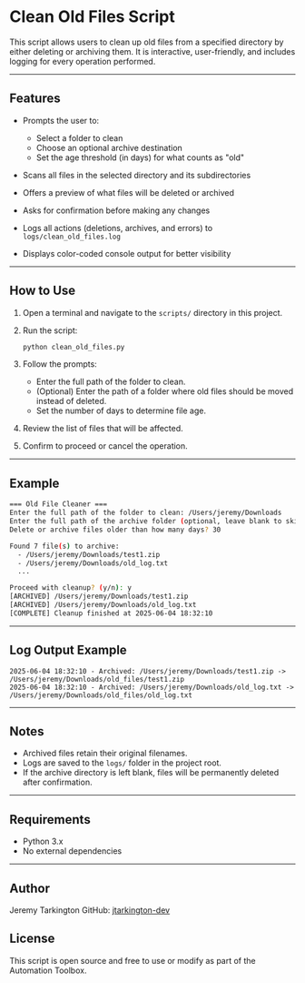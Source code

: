# Clean Old Files Script

This script allows users to clean up old files from a specified directory by either deleting or archiving them. It is interactive, user-friendly, and includes logging for every operation performed.

---

## Features

- Prompts the user to:

  - Select a folder to clean
  - Choose an optional archive destination
  - Set the age threshold (in days) for what counts as "old"

- Scans all files in the selected directory and its subdirectories
- Offers a preview of what files will be deleted or archived
- Asks for confirmation before making any changes
- Logs all actions (deletions, archives, and errors) to `logs/clean_old_files.log`
- Displays color-coded console output for better visibility

---

## How to Use

1. Open a terminal and navigate to the `scripts/` directory in this project.
2. Run the script:

   ```bash
   python clean_old_files.py
   ```

3. Follow the prompts:

   - Enter the full path of the folder to clean.
   - (Optional) Enter the path of a folder where old files should be moved instead of deleted.
   - Set the number of days to determine file age.

4. Review the list of files that will be affected.
5. Confirm to proceed or cancel the operation.

---

## Example

```bash
=== Old File Cleaner ===
Enter the full path of the folder to clean: /Users/jeremy/Downloads
Enter the full path of the archive folder (optional, leave blank to skip archiving): /Users/jeremy/Downloads/old_files
Delete or archive files older than how many days? 30

Found 7 file(s) to archive:
  - /Users/jeremy/Downloads/test1.zip
  - /Users/jeremy/Downloads/old_log.txt
  ...

Proceed with cleanup? (y/n): y
[ARCHIVED] /Users/jeremy/Downloads/test1.zip
[ARCHIVED] /Users/jeremy/Downloads/old_log.txt
[COMPLETE] Cleanup finished at 2025-06-04 18:32:10
```

---

## Log Output Example

```
2025-06-04 18:32:10 - Archived: /Users/jeremy/Downloads/test1.zip -> /Users/jeremy/Downloads/old_files/test1.zip
2025-06-04 18:32:10 - Archived: /Users/jeremy/Downloads/old_log.txt -> /Users/jeremy/Downloads/old_files/old_log.txt
```

---

## Notes

- Archived files retain their original filenames.
- Logs are saved to the `logs/` folder in the project root.
- If the archive directory is left blank, files will be permanently deleted after confirmation.

---

## Requirements

- Python 3.x
- No external dependencies

---

## Author

Jeremy Tarkington
GitHub: [jtarkington-dev](https://github.com/jtarkington-dev)

## License

This script is open source and free to use or modify as part of the Automation Toolbox.
